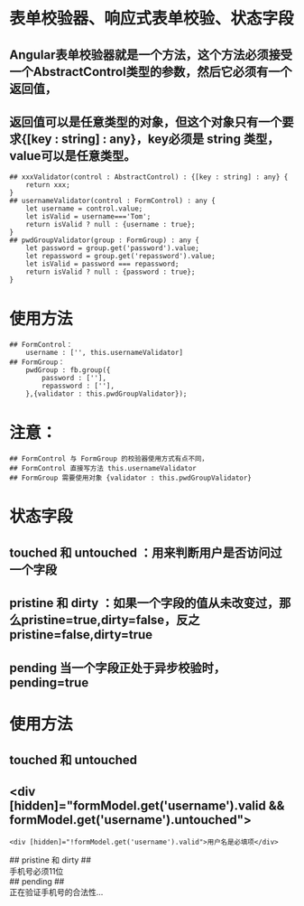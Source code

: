 # 表单校验器、响应式表单校验、状态字段
## Angular表单校验器就是一个方法，这个方法必须接受一个AbstractControl类型的参数，然后它必须有一个返回值，
## 返回值可以是任意类型的对象，但这个对象只有一个要求{[key : string] : any}，key必须是 string 类型，value可以是任意类型。
	## xxxValidator(control : AbstractControl) : {[key : string] : any} {
		return xxx;
	}
	## usernameValidator(control : FormControl) : any {
		let username = control.value;
		let isValid = username==='Tom';
		return isValid ? null : {username : true};
	}
	## pwdGroupValidator(group : FormGroup) : any {
		let password = group.get('password').value;
		let repassword = group.get('repassword').value;
		let isValid = password === repassword;
		return isValid ? null : {password : true};
	}
# 使用方法
	## FormControl：
		username : ['', this.usernameValidator]
	## FormGroup：
		pwdGroup : fb.group({
			password : [''],
			repassword : [''],
		},{validator : this.pwdGroupValidator});
# 注意：
	## FormControl 与 FormGroup 的校验器使用方式有点不同，
	## FormControl 直接写方法 this.usernameValidator
	## FormGroup 需要使用对象 {validator : this.pwdGroupValidator}
# 状态字段
## touched 和 untouched ：用来判断用户是否访问过一个字段
## pristine 和 dirty ：如果一个字段的值从未改变过，那么pristine=true,dirty=false，反之pristine=false,dirty=true
## pending 当一个字段正处于异步校验时，pending=true
# 使用方法
## touched 和 untouched
## <div [hidden]="formModel.get('username').valid && formModel.get('username').untouched">
   	<div [hidden]="!formModel.get('username').valid">用户名是必填项</div>
   </div>
## pristine 和 dirty
## <div [hidden]="formModel.get('phone').valid && formModel.get('phone').pristine">
   	<div [hidden]="!formModel.get('phone').valid" >手机号必须11位</div>
   </div>
## pending
## <div [hidden]="!formModel.get('phone').pending">
   	正在验证手机号的合法性...
   </div>